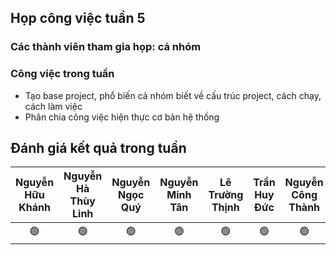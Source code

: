 ## Họp công việc tuần 5
### Các thành viên tham gia họp: cả nhóm
### Công việc trong tuần
- Tạo base project, phổ biến cả nhóm biết về cấu trúc project, cách chạy, cách làm việc
- Phân chia công việc hiện thực cơ bản hệ thống
## Đánh giá kết quả trong tuần
| Nguyễn Hữu Khánh | Nguyễn Hà Thùy Linh | Nguyễn Ngọc Quý | Nguyễn Minh Tân | Lê Trường Thịnh | Trần Huy Đức | Nguyễn Công Thành |
| :--------------: | :-----------------: | :-------------: | :-------------: | :-------------: | :----------: | :---------------: |
|        🟢       |         🟢          |        🟢      |      🟢         |        🟢       |      🟢     |        🟢         |
